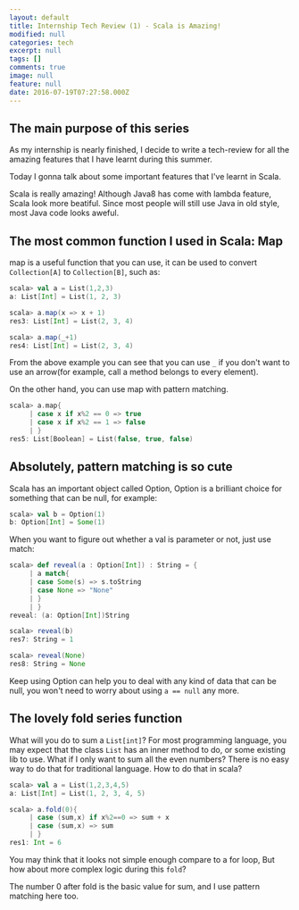 ```yaml
---
layout: default
title: Internship Tech Review (1) - Scala is Amazing!
modified: null
categories: tech
excerpt: null
tags: []
comments: true
image: null
feature: null
date: 2016-07-19T07:27:58.000Z
---
```


## The main purpose of this series

As my internship is nearly finished, I decide to write a tech-review for all the amazing features that I have learnt during this summer.

Today I gonna talk about some important features that I've learnt in Scala.

Scala is really amazing! Although Java8 has come with lambda feature, Scala look more beatiful. Since most people will still use Java in old style, most Java code looks aweful.

## The most common function I used in Scala: Map

map is a useful function that you can use, it can be used to convert `Collection[A]` to `Collection[B]`, such as:

```scala
scala> val a = List(1,2,3)
a: List[Int] = List(1, 2, 3)

scala> a.map(x => x + 1)
res3: List[Int] = List(2, 3, 4)

scala> a.map(_+1)
res4: List[Int] = List(2, 3, 4)
```

From the above example you can see that you can use `_` if you don't want to use an arrow(for example, call a method belongs to every element).

On the other hand, you can use map with pattern matching.

```scala
scala> a.map{
     | case x if x%2 == 0 => true
     | case x if x%2 == 1 => false
     | }
res5: List[Boolean] = List(false, true, false)
```

## Absolutely, pattern matching is so cute

Scala has an important object called Option, Option is a brilliant choice for something that can be null, for example:

```scala
scala> val b = Option(1)
b: Option[Int] = Some(1)
```

When you want to figure out whether a val is parameter or not, just use match:

```scala
scala> def reveal(a : Option[Int]) : String = {
     | a match{
     | case Some(s) => s.toString
     | case None => "None"
     | }
     | }
reveal: (a: Option[Int])String

scala> reveal(b)
res7: String = 1

scala> reveal(None)
res8: String = None
```

Keep using Option can help you to deal with any kind of data that can be null, you won't need to worry about using `a == null` any more.

## The lovely fold series function

What will you do to sum a `List[int]`? For most programming language, you may expect that the class `List` has an inner method to do, or some existing lib to use. What if I only want to sum all the even numbers? There is no easy way to do that for traditional language. How to do that in scala?

```scala
scala> val a = List(1,2,3,4,5)
a: List[Int] = List(1, 2, 3, 4, 5)

scala> a.fold(0){
     | case (sum,x) if x%2==0 => sum + x
     | case (sum,x) => sum
     | }
res1: Int = 6
```

You may think that it looks not simple enough compare to a for loop, But how about more complex logic during this `fold`?

The number 0 after fold is the basic value for sum, and I use pattern matching here too.
